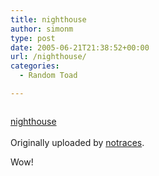 ```yaml
---
title: nighthouse
author: simonm
type: post
date: 2005-06-21T21:38:52+00:00
url: /nighthouse/
categories:
  - Random Toad

---
```

<div>
  <a href="http://www.flickr.com/photos/notraces/3396232/" title="photo sharing"><img src="http://photos3.flickr.com/3396232_dd5dbaef63_m.jpg" alt="" /></a><br /> </p> 
  
  <p>
    <a href="http://www.flickr.com/photos/notraces/3396232/">nighthouse</a><br /> <br /> Originally uploaded by <a href="http://www.flickr.com/people/notraces/">notraces</a>.
  </p>
</div>

Wow!